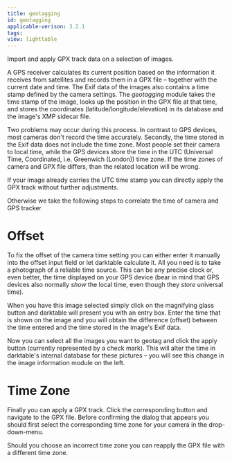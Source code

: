 ```yaml
---
title: geotagging
id: geotagging
applicable-verison: 3.2.1
tags: 
view: lighttable
---
```


Import and apply GPX track data on a selection of images.

A GPS receiver calculates its current position based on the information it receives from satellites and records them in a GPX file – together with the current date and time. The Exif data of the images also contains a time stamp defined by the camera settings. The _geotagging_ module takes the time stamp of the image, looks up the position in the GPX file at that time, and stores the coordinates (latitude/longitude/elevation) in its database and the image's XMP sidecar file.

Two problems may occur during this process. In contrast to GPS devices, most cameras don't record the time accurately. Secondly, the time stored in the Exif data does not include the time zone. Most people set their camera to local time, while the GPS devices store the time in the UTC (Universal Time, Coordinated, i.e. Greenwich (London)) time zone. If the time zones of camera and GPX file differs, than the related location will be wrong.

If your image already carries the UTC time stamp you can directly apply the GPX track without further adjustments.

Otherwise we take the following steps to correlate the time of camera and GPS tracker

# Offset

To fix the offset of the camera time setting you can either enter it manually into the offset input field or let darktable calculate it. All you need is to take a photograph of a reliable time source. This can be any precise clock or, even better, the time displayed on your GPS device (bear in mind that GPS devices also normally _show_ the local time, even though they _store_ universal time). 

When you have this image selected simply click on the magnifying glass button and darktable will present you with an entry box. Enter the time that is shown on the image and you will obtain the difference (offset) between the time entered and the time stored in the image's Exif data.

Now you can select all the images you want to geotag and click the apply button (currently represented by a check mark). This will alter the time in darktable's internal database for these pictures – you will see this change in the image information module on the left. 

# Time Zone

Finally you can apply a GPX track. Click the corresponding button and navigate to the GPX file. Before confirming the dialog that appears you should first select the corresponding time zone for your camera in the drop-down-menu. 

Should you choose an incorrect time zone you can reapply the GPX file with a different time zone.
